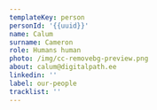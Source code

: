 ```yaml
---
templateKey: person
personId: '{{uuid}}'
name: Calum
surname: Cameron
role: Humans human
photo: /img/cc-removebg-preview.png
about: calum@digitalpath.ee
linkedin: ''
label: our-people
tracklist: ''
---
```

